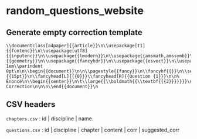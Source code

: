 # random_questions_website

## Generate empty correction template

```[latex]
\\documentclass[a4paper]{{article}}\n\\usepackage[T1]{{fontenc}}\n\\usepackage[utf8]{{inputenc}}\n\\usepackage{{lmodern}}\n\\usepackage{{amsmath,amssymb}}\n\\usepackage[top=3cm,bottom=2cm,left=2cm,right=2cm]{{geometry}}\n\\usepackage{{fancyhdr}}\n\\usepackage{{esvect}}\n\\usepackage{{xcolor}}\n\\usepackage{{tikz}}\\usetikzlibrary{{calc}}\n\n\\parskip 1em\\parindent 0pt\n\n\\begin{{document}}\n\n\\pagestyle{{fancy}}\n\\fancyhf{{}}\n\\setlength{{\\headheight}}{{15pt}}\n\\fancyhead[L]{{{0}}}\\fancyhead[R]{{Question {1}}}\n\n% Énoncé\n\\begin{{center}}\n\t\\large{{\\boldmath{{\\textbf{{{2}}}}}}}\n\\end{{center}}\n\n% Correction\n\n\n\\end{{document}}\n
```

## CSV headers

`chapters.csv` : id | discipline | name

`questions.csv` : id | discipline | chapter | content | corr | suggested_corr
